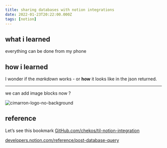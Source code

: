 ```yaml
---
title: sharing databases with notion integrations
date: 2022-01-23T20:22:00.000Z
tags: [notion]
---
```

## what i learned
everything can be done from my phone

## how i learned
I wonder if the _markdown_ works - or **how** it looks like in the json returned.

***


we can add image blocks now ?

![cimarron-logo-no-background](https://s3.us-west-2.amazonaws.com/secure.notion-static.com/d39aac01-bbeb-4cdb-bb33-6d19dbbc21ce/cimarron-logo-no-background.png?X-Amz-Algorithm=AWS4-HMAC-SHA256&X-Amz-Content-Sha256=UNSIGNED-PAYLOAD&X-Amz-Credential=AKIAT73L2G45EIPT3X45%2F20220201%2Fus-west-2%2Fs3%2Faws4_request&X-Amz-Date=20220201T063154Z&X-Amz-Expires=3600&X-Amz-Signature=0aac5063b75a07b55468d4fc264362e00b6799309770d1627a1f7f512304bd2a&X-Amz-SignedHeaders=host&x-id=GetObject)


## reference
Let’s see this bookmark
[GitHub.com/chekos/til-notion-integration](https://GitHub.com/chekos/til-notion-integration)


[developers.notion.com/reference/post-database-query](https://developers.notion.com/reference/post-database-query)

